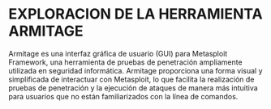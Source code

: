 # EXPLORACION DE LA HERRAMIENTA ARMITAGE

Armitage es una interfaz gráfica de usuario (GUI) para Metasploit Framework, una herramienta de pruebas de penetración ampliamente utilizada en seguridad informática. Armitage proporciona una forma visual y simplificada de interactuar con Metasploit, lo que facilita la realización de pruebas de penetración y la ejecución de ataques de manera más intuitiva para usuarios que no están familiarizados con la línea de comandos.
